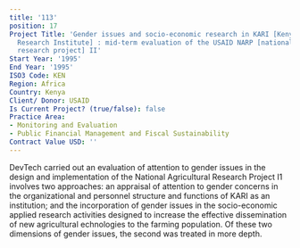 ```yaml
---
title: '113'
position: 17
Project Title: 'Gender issues and socio-economic research in KARI [Kenya Agricultural
  Research Institute] : mid-term evaluation of the USAID NARP [national agricultural
  research project] II'
Start Year: '1995'
End Year: '1995'
ISO3 Code: KEN
Region: Africa
Country: Kenya
Client/ Donor: USAID
Is Current Project? (true/false): false
Practice Area:
- Monitoring and Evaluation
- Public Financial Management and Fiscal Sustainability
Contract Value USD: ''
---
```


DevTech carried out an evaluation of attention to gender issues in the design and implementation of the National Agricultural Research Project I1 involves two approaches: an appraisal of attention to gender concerns in the organizational and personnel structure and functions of KARI as an institution; and the incorporation of gender issues in the socio-economic applied research activities designed to increase the effective dissemination of new agricultural  echnologies to the farming population. Of these two dimensions of gender issues, the second was treated in more depth.